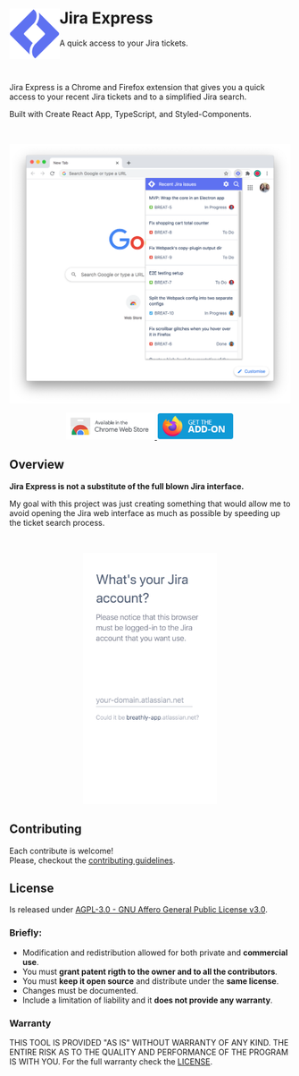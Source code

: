 # Jira Express <img src="./.github/banner.png" width="90" align="left">

A quick access to your Jira tickets.

<br />
<br />

Jira Express is a Chrome and Firefox extension that gives you a quick access to your recent Jira tickets and to a simplified Jira search.

Built with Create React App, TypeScript, and Styled-Components.

<br />

<p align="center" margin-bottom="0">
  <img alt="Jira Express" width="auto" height="auto" src="./.github/screenshot-dashboard.png">
</p>

<p align="center">
  <a href="https://chrome.google.com/webstore/detail/lpkkljaepfhmbjaepaoeoadlmfoipnoc">
    <img alt="Download for Chrome" width="auto" height="48" src="./.github/chrome-badge.png">
  </a>
  <a href="https://addons.mozilla.org/en-US/firefox/addon/jira-express/">
    <img alt="Download for Firefox" width="auto" height="48" src="./.github/firefox-badge.png">
  </a>
</p>

## Overview

**Jira Express is not a substitute of the full blown Jira interface.**

My goal with this project was just creating something that would allow me to avoid opening the Jira web interface as much as possible by speeding up the ticket search process.

<br />

<p align="center" margin-bottom="0">
  <img alt="Jira Express" width="240" height="auto" src="./.github/preview.gif">
</p>

## Contributing

Each contribute is welcome!  
Please, checkout the [contributing guidelines](./CONTRIBUTING.md).

## License

Is released under [AGPL-3.0 - GNU Affero General Public License v3.0](./LICENSE.md).

### Briefly:

- Modification and redistribution allowed for both private and **commercial use**.
- You must **grant patent rigth to the owner and to all the contributors**.
- You must **keep it open source** and distribute under the **same license**.
- Changes must be documented.
- Include a limitation of liability and it **does not provide any warranty**.

### Warranty

THIS TOOL IS PROVIDED "AS IS" WITHOUT WARRANTY OF ANY KIND.
THE ENTIRE RISK AS TO THE QUALITY AND PERFORMANCE OF THE PROGRAM IS WITH YOU.
For the full warranty check the [LICENSE](./LICENSE.md).
